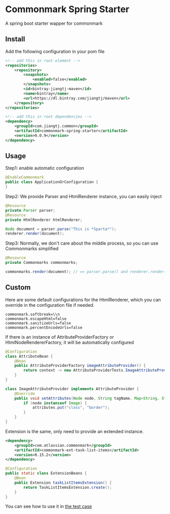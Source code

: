 # Commonmark Spring Starter
A spring boot starter wapper for commonmark

## Install

Add the following configuration in your pom file

```xml
<!-- add this in root element -->
<repositories>
    <repository>
        <snapshots>
            <enabled>false</enabled>
        </snapshots>
        <id>bintray-jiangtj-maven</id>
        <name>bintray</name>
        <url>https://dl.bintray.com/jiangtj/maven</url>
    </repository>
</repositories>

<!-- add this in root dependencies -->
<dependency>
    <groupId>com.jiangtj.common</groupId>
    <artifactId>commonmark-spring-starter</artifactId>
    <version>0.0.9</version>
</dependency>
```

## Usage

Step1: enable automatic configuration
```java
@EnableCommonmark
public class ApplicationOrConfiguration {
}
```

Step2: We provide Parser and HtmlRenderer instance, you can easily inject

```java
@Resource
private Parser parser;
@Resource
private HtmlRenderer htmlRenderer;

Node document = parser.parse("This is *Sparta*");
renderer.render(document);
```

Step3: Normally, we don't care about the middle process, so you can use Commonmarks simplified

```java
@Resource
private Commonmarks commonmarks;

commonmarks.render(document); // == parser.parse() and renderer.render()
```

## Custom

Here are some default configurations for the HtmlRenderer, which you can override in the configuration file if needed.

```properties
commonmark.softbreak=\\n
commonmark.escapeHtml=false
commonmark.sanitizeUrls=false
commonmark.percentEncodeUrls=false
```

If there is an instance of AttributeProviderFactory or HtmlNodeRendererFactory, it will be automatically configured

```java
@Configuration
class AttributeBean {
    @Bean
    public AttributeProviderFactory imageAttributeProvider() {
        return context -> new AttributeProviderTests.ImageAttributeProvider();
    }
}

class ImageAttributeProvider implements AttributeProvider {
    @Override
    public void setAttributes(Node node, String tagName, Map<String, String> attributes) {
        if (node instanceof Image) {
            attributes.put("class", "border");
        }
    }
}
```

Extension is the same, only need to provide an extended instance.

```xml
<dependency>
    <groupId>com.atlassian.commonmark</groupId>
    <artifactId>commonmark-ext-task-list-items</artifactId>
    <version>0.15.2</version>
</dependency>
```

```java
@Configuration
public static class ExtensionBeans {
    @Bean
    public Extension taskListItemsExtension() {
        return TaskListItemsExtension.create();
    }
}
```

You can see how to use it in [the test case](https://github.com/jiangtj-lab/commonmark-spring-starter/tree/master/src/test/java/com/jiangtj/common/commonmarkspringstarter)
